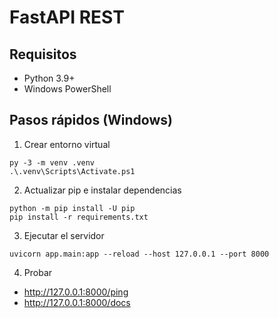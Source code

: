 # FastAPI REST

## Requisitos
- Python 3.9+
- Windows PowerShell

## Pasos rápidos (Windows)

1) Crear entorno virtual
```
py -3 -m venv .venv
.\.venv\Scripts\Activate.ps1
```

2) Actualizar pip e instalar dependencias
```
python -m pip install -U pip
pip install -r requirements.txt
```

3) Ejecutar el servidor
```
uvicorn app.main:app --reload --host 127.0.0.1 --port 8000
```

4) Probar
- http://127.0.0.1:8000/ping
- http://127.0.0.1:8000/docs
